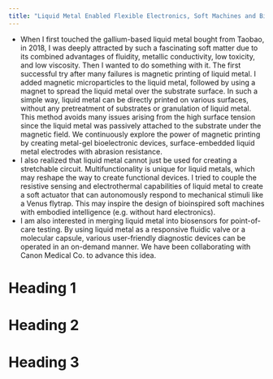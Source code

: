 ```yaml
---
title: "Liquid Metal Enabled Flexible Electronics, Soft Machines and Biosensors"
---
```


* When I first touched the gallium-based liquid metal bought from Taobao, in 2018, I was deeply attracted by such a fascinating soft matter due to its combined advantages of fluidity, metallic conductivity, low toxicity, and low viscosity. Then I wanted to do something with it. The first successful try after many failures is magnetic printing of liquid metal. I added magnetic microparticles to the liquid metal, followed by using a magnet to spread the liquid metal over the substrate surface. In such a simple way, liquid metal can be directly printed on various surfaces, without any pretreatment of substrates or granulation of liquid metal. This method avoids many issues arising from the high surface tension since the liquid metal was passively attached to the substrate under the magnetic field. We continuously explore the power of magnetic printing by creating metal-gel bioelectronic devices, surface-embedded liquid metal electrodes with abrasion resistance.
* I also realized that liquid metal cannot just be used for creating a stretchable circuit. Multifunctionality is unique for liquid metals, which may reshape the way to create functional devices. I tried to couple the resistive sensing and electrothermal capabilities of liquid metal to create a soft actuator that can autonomously respond to mechanical stimuli like a Venus flytrap. This may inspire the design of bioinspired soft machines with embodied intelligence (e.g. without hard electronics).
*  I am also interested in merging liquid metal into biosensors for point-of-care testing. By using liquid metal as a responsive fluidic valve or a molecular capsule, various user-friendly diagnostic devices can be operated in an on-demand manner. We have been collaborating with Canon Medical Co. to advance this idea. 

Heading 1
======

Heading 2
======

Heading 3
======
